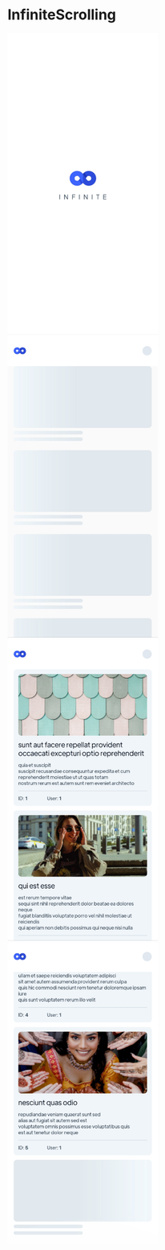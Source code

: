 # InfiniteScrolling

<img src="./screenshots/splash.jpg?raw=true" width="300" height="600" alt='splash' />
<img src="./screenshots/loading.jpg?raw=true" width="300" height="600" alt='loading' />
<img src="./screenshots/posts.jpg?raw=true" width="300" height="600" alt='posts' />
<img src="./screenshots/loadmore.jpg?raw=true" width="300" height="600" alt='loadmore' />
